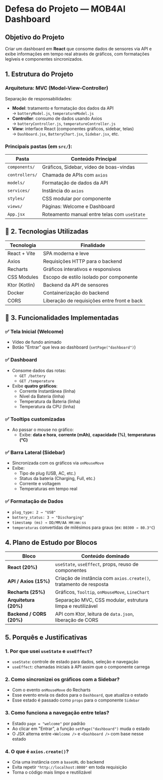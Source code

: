 
# Defesa do Projeto — MOB4AI Dashboard

## Objetivo do Projeto
Criar um dashboard em **React** que consome dados de sensores via API e exibe informações em tempo real através de gráficos, com formatações legíveis e componentes sincronizados.


## 1. Estrutura do Projeto

### Arquitetura: **MVC (Model-View-Controller)**
Separação de responsabilidades:
- **Model**: tratamento e formatação dos dados da API  
  → `batteryModel.js`, `temperatureModel.js`
- **Controller**: consumo de dados usando Axios  
  → `batteryController.js`, `temperatureController.js`
- **View**: interface React (componentes gráficos, sidebar, telas)  
  → `Dashboard.jsx`, `BatteryChart.jsx`, `Sidebar.jsx`, etc.

### Principais pastas (em `src/`):
| Pasta            | Conteúdo Principal                                  |
|------------------|-----------------------------------------------------|
| `components/`    | Gráficos, Sidebar, vídeo de boas-vindas            |
| `controllers/`   | Chamada de APIs com `axios`                         |
| `models/`        | Formatação de dados da API                          |
| `services/`      | Instância do `axios`                                |
| `styles/`        | CSS modular por componente                          |
| `views/`         | Páginas: Welcome e Dashboard                        |
| `App.jsx`        | Roteamento manual entre telas com `useState`       |


## 🧪 2. Tecnologias Utilizadas

| Tecnologia       | Finalidade                                          |
|------------------|-----------------------------------------------------|
| React + Vite     | SPA moderna e leve                                  |
| Axios            | Requisições HTTP para o backend                     |
| Recharts         | Gráficos interativos e responsivos                  |
| CSS Modules      | Escopo de estilo isolado por componente             |
| Ktor (Kotlin)    | Backend da API de sensores                          |
| Docker           | Containerização do backend                          |
| CORS             | Liberação de requisições entre front e back         |


## 🚀 3. Funcionalidades Implementadas

### ✅ Tela Inicial (Welcome)
- Vídeo de fundo animado
- Botão "Entrar" que leva ao dashboard (`setPage("dashboard")`)

### ✅ Dashboard
- Consome dados das rotas:
  - `GET /battery`
  - `GET /temperature`
- Exibe **quatro gráficos**:
  - Corrente Instantânea (linha)
  - Nível da Bateria (linha)
  - Temperatura da Bateria (linha)
  - Temperatura da CPU (linha)

### ✅ Tooltips customizadas
- Ao passar o mouse no gráfico:
  - Exibe: **data e hora**, **corrente (mAh)**, **capacidade (%)**, **temperaturas (°C)**

### ✅ Barra Lateral (Sidebar)
- Sincronizada com os gráficos via `onMouseMove`
- Exibe:
  - Tipo de plug (USB, AC, etc.)
  - Status da bateria (Charging, Full, etc.)
  - Corrente e voltagem
  - Temperaturas em tempo real

### ✅ Formatação de Dados
- `plug_type: 2 → "USB"`
- `battery_status: 3 → "Discharging"`
- `timestamp (ms) → DD/MM/AA HH:mm:ss`
- `temperaturas` convertidas de milésimos para graus (ex: `80300 → 80.3°C`)


## 4. Plano de Estudo por Blocos

| Bloco                      | Conteúdo dominado                                 |
|---------------------------|----------------------------------------------------|
| **React (20%)**           | `useState`, `useEffect`, props, reuso de componentes |
| **API / Axios (15%)**     | Criação de instância com `axios.create()`, tratamento de resposta |
| **Recharts (25%)**        | Gráficos, `Tooltip`, `onMouseMove`, `LineChart`     |
| **Arquitetura (20%)**     | Separação MVC, CSS modular, estrutura limpa e reutilizável |
| **Backend / CORS (20%)**  | API com Ktor, leitura de `data.json`, liberação de CORS |


## 5. Porquês e Justificativas

### 1. Por que usei `useState` e `useEffect`?
- `useState`: controle de estado para dados, seleção e navegação
- `useEffect`: chamadas iniciais à API assim que o componente carrega

### 2. Como sincronizei os gráficos com a Sidebar?
- Com o evento `onMouseMove` do Recharts
- Esse evento envia os dados para o `Dashboard`, que atualiza o estado
- Esse estado é passado como `props` para o componente `Sidebar`

### 3. Como funciona a navegação entre telas?
- Estado `page = "welcome"` por padrão
- Ao clicar em "Entrar", a função `setPage("dashboard")` muda o estado
- O JSX alterna entre `<Welcome />` e `<Dashboard />` com base nesse estado

### 4. O que é `axios.create()`?
- Cria uma instância com a `baseURL` do backend
- Evita repetir `"http://localhost:8080"` em toda requisição
- Torna o código mais limpo e reutilizável
